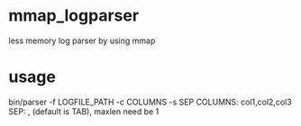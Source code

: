 # mmap_logparser
less memory log parser by using mmap

# usage
bin/parser -f LOGFILE_PATH -c COLUMNS -s SEP
COLUMNS: col1,col2,col3
SEP: , (default is TAB), maxlen need be 1
